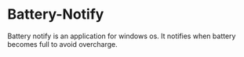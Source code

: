Battery-Notify
==============

Battery notify is an application for windows os. It notifies when battery becomes full to avoid overcharge.

